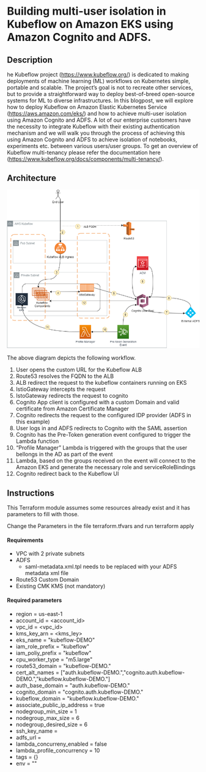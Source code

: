 # Building multi-user isolation in Kubeflow on Amazon EKS using Amazon Cognito and ADFS.


##  Description

he Kubeflow project (https://www.kubeflow.org/) is dedicated to making deployments of machine learning (ML) workflows on Kubernetes simple, portable and scalable. The project’s goal is not to recreate other services, but to provide a straightforward way to deploy best-of-breed open-source systems for ML to diverse infrastructures. In this blogpost, we will explore how to deploy Kubeflow on Amazon Elastic Kubernetes Service (https://aws.amazon.com/eks/) and how to achieve multi-user isolation using Amazon Cognito and ADFS. A lot of our enterprise customers have the necessity to integrate Kubeflow with their existing authentication mechanism and we will walk you through the process of achieving this using Amazon Cognito and ADFS to achieve isolation of notebooks, experiments etc. between various users/user groups. To get an overview of Kubeflow multi-tenancy please refer the documentation here (https://www.kubeflow.org/docs/components/multi-tenancy/).

## Architecture

![Architecture](docs/Kubeflow.png)

The above diagram depicts the following workflow.

1. User opens the custom URL for the Kubeflow ALB
2. Route53 resolves the FQDN to the ALB
3. ALB redirect the request to the kubeflow containers running on EKS
4. IstioGateway intercepts the request
5. IstoGateway redirects the request to cognito
6. Cognito App client is configured with a custom Domain and valid certificate from Amazon Certificate Manager
7. Cognito redirects the request to the configured IDP provider (ADFS in this example)
8. User logs in and ADFS redirects to Cognito with the SAML assertion
9. Cognito has the Pre-Token generation event configured to trigger the Lambda function
10. “Profile Manager” Lambda is triggered with the groups that the user bellongs in the AD as part of the event
11. Lambda, based on the groups received on the event will connect to the Amazon EKS and generate the necessary role and serviceRoleBindings
12. Cognito redirect back to the Kubeflow UI



## Instructions

This Terraform module assumes some resources already exist and it has parameters to fill with those.

Change the Parameters in the file terraform.tfvars and run terraform apply

#### Requirements
* VPC with 2 private subnets
* ADFS
  * saml-metadata.xml.tpl needs to be replaced with your ADFS metadata xml file 
* Route53 Custom Domain
* Existing CMK KMS (not mandatory)


#### Required parameters
* region                      = us-east-1
* account_id                  = <account_id>
* vpc_id                      =   <vpc_id>
* kms_key_arn                 =   <kms_ley>
* eks_name                    =   "kubeflow-DEMO"
* iam_role_prefix             =   "kubeflow"
* iam_poliy_prefix            =   "kubeflow"
* cpu_worker_type             =   "m5.large"
* route53_domain              =   "kubeflow-DEMO.<customDomain>"
* cert_alt_names              =   ["auth.kubeflow-DEMO.<customDomain>","cognito.auth.kubeflow- DEMO.<customDomain>","kubeflow.kubeflow-DEMO.<customDomain>"]
* auth_base_domain            =   "auth.kubeflow-DEMO.<customDomain>"
* cognito_domain              =   "cognito.auth.kubeflow-DEMO.<customDomain>"
* kubeflow_domain             =   "kubeflow.kubeflow-DEMO.<customDomain>"
* associate_public_ip_address =   true
* nodegroup_min_size          =   1
* nodegroup_max_size          =   6
* nodegroup_desired_size      =   6
* ssh_key_name                =   <MyKey>
* adfs_url                    =   <ADFS address>
* lambda_concurreny_enabled   =   false
* lambda_profile_concurrency  =   10
* tags                        = {}
* env                         = "<Environment>"  
